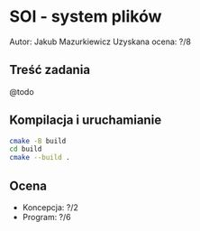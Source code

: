 # SOI - system plików

Autor: Jakub Mazurkiewicz
Uzyskana ocena: ?/8

## Treść zadania

@todo

## Kompilacja i uruchamianie

```bash
cmake -B build
cd build
cmake --build .
```

## Ocena

* Koncepcja: ?/2
* Program: ?/6
